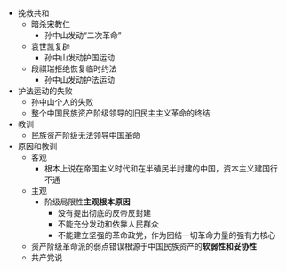 - 挽救共和
	- 暗杀宋教仁
		- 孙中山发动“二次革命”
	- 袁世凯复辟
		- 孙中山发动护国运动
	- 段祺瑞拒绝恢复临时约法
		- 孙中山发动护法运动
- 护法运动的失败
	- 孙中山个人的失败
	- 整个中国民族资产阶级领导的旧民主主义革命的终结
- 教训
	- 民族资产阶级无法领导中国革命
- 原因和教训
	- 客观
		- 根本上说在帝国主义时代和在半殖民半封建的中国，资本主义建国行不通
	- 主观
		- 阶级局限性**主观根本原因**
			- 没有提出彻底的反帝反封建
			- 不能充分发动和依靠人民群众
			- 不能建立坚强的革命政党，作为团结一切革命力量的强有力核心
	- 资产阶级革命派的弱点错误根源于中国民族资产的**软弱性和妥协性**
	- 共产党说